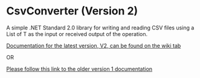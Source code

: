 # CsvConverter (Version 2)

A simple .NET Standard 2.0 library for writing and reading CSV files using a List of T as the input or received output of the operation.

[Documentation for the latest version, V2, can be found on the wiki tab](https://github.com/madcodemonkey/CsvConverter/wiki)

OR

[Please follow this link to the older version 1 documentation](https://github.com/madcodemonkey/CsvConverter/tree/Version-1)

